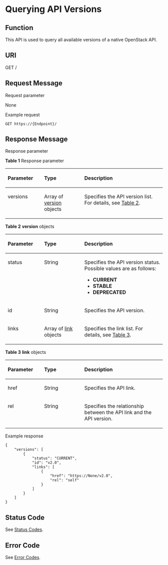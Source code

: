 # Querying API Versions<a name="vpc_version_0001"></a>

## Function<a name="section47928120"></a>

This API is used to query all available versions of a native OpenStack API.

## URI<a name="section28699899"></a>

GET /

## Request Message<a name="section42990474"></a>

Request parameter

None

Example request

```
GET https://{Endpoint}/
```

## Response Message<a name="section51369953"></a>

Response parameter

**Table  1**  Response parameter

<a name="table51277242"></a>
<table><thead align="left"><tr id="row64740644"><th class="cellrowborder" valign="top" width="23.122312231223123%" id="mcps1.2.4.1.1"><p id="p9500791"><a name="p9500791"></a><a name="p9500791"></a><strong id="b842352706193648"><a name="b842352706193648"></a><a name="b842352706193648"></a>Parameter</strong></p>
</th>
<th class="cellrowborder" valign="top" width="25.552555255525554%" id="mcps1.2.4.1.2"><p id="p31366578"><a name="p31366578"></a><a name="p31366578"></a><strong id="b842352706193653"><a name="b842352706193653"></a><a name="b842352706193653"></a>Type</strong></p>
</th>
<th class="cellrowborder" valign="top" width="51.325132513251326%" id="mcps1.2.4.1.3"><p id="p40344834"><a name="p40344834"></a><a name="p40344834"></a><strong id="b8423527061645"><a name="b8423527061645"></a><a name="b8423527061645"></a>Description</strong></p>
</th>
</tr>
</thead>
<tbody><tr id="row46706151"><td class="cellrowborder" valign="top" width="23.122312231223123%" headers="mcps1.2.4.1.1 "><p id="p25101909"><a name="p25101909"></a><a name="p25101909"></a>versions</p>
</td>
<td class="cellrowborder" valign="top" width="25.552555255525554%" headers="mcps1.2.4.1.2 "><p id="p1668082023018"><a name="p1668082023018"></a><a name="p1668082023018"></a>Array of <a href="#table7472653181512">version</a> objects</p>
</td>
<td class="cellrowborder" valign="top" width="51.325132513251326%" headers="mcps1.2.4.1.3 "><p id="p15291872"><a name="p15291872"></a><a name="p15291872"></a>Specifies the API version list. For details, see <a href="#table7472653181512">Table 2</a>.</p>
</td>
</tr>
</tbody>
</table>

**Table  2** **version**  objects

<a name="table7472653181512"></a>
<table><thead align="left"><tr id="row24721153191511"><th class="cellrowborder" valign="top" width="23.122312231223123%" id="mcps1.2.4.1.1"><p id="p7472853151518"><a name="p7472853151518"></a><a name="p7472853151518"></a><strong id="b04872545271"><a name="b04872545271"></a><a name="b04872545271"></a>Parameter</strong></p>
</th>
<th class="cellrowborder" valign="top" width="25.552555255525554%" id="mcps1.2.4.1.2"><p id="p1647210534155"><a name="p1647210534155"></a><a name="p1647210534155"></a><strong id="b842352706193653_1"><a name="b842352706193653_1"></a><a name="b842352706193653_1"></a>Type</strong></p>
</th>
<th class="cellrowborder" valign="top" width="51.325132513251326%" id="mcps1.2.4.1.3"><p id="p11472185317150"><a name="p11472185317150"></a><a name="p11472185317150"></a><strong id="b13097052814"><a name="b13097052814"></a><a name="b13097052814"></a>Description</strong></p>
</th>
</tr>
</thead>
<tbody><tr id="row18472155310158"><td class="cellrowborder" valign="top" width="23.122312231223123%" headers="mcps1.2.4.1.1 "><p id="p147217533154"><a name="p147217533154"></a><a name="p147217533154"></a>status</p>
</td>
<td class="cellrowborder" valign="top" width="25.552555255525554%" headers="mcps1.2.4.1.2 "><p id="p947255320159"><a name="p947255320159"></a><a name="p947255320159"></a>String</p>
</td>
<td class="cellrowborder" valign="top" width="51.325132513251326%" headers="mcps1.2.4.1.3 "><p id="p47752014191"><a name="p47752014191"></a><a name="p47752014191"></a>Specifies the API version status. Possible values are as follows:</p>
<a name="ul1053872581218"></a><a name="ul1053872581218"></a><ul id="ul1053872581218"><li><strong id="b84235270619587"><a name="b84235270619587"></a><a name="b84235270619587"></a>CURRENT</strong></li><li><strong id="b1776824032913"><a name="b1776824032913"></a><a name="b1776824032913"></a>STABLE</strong></li><li><strong id="b1095445010297"><a name="b1095445010297"></a><a name="b1095445010297"></a>DEPRECATED</strong></li></ul>
</td>
</tr>
<tr id="row747215312152"><td class="cellrowborder" valign="top" width="23.122312231223123%" headers="mcps1.2.4.1.1 "><p id="p10472115381512"><a name="p10472115381512"></a><a name="p10472115381512"></a>id</p>
</td>
<td class="cellrowborder" valign="top" width="25.552555255525554%" headers="mcps1.2.4.1.2 "><p id="p9472115313158"><a name="p9472115313158"></a><a name="p9472115313158"></a>String</p>
</td>
<td class="cellrowborder" valign="top" width="51.325132513251326%" headers="mcps1.2.4.1.3 "><p id="p647375331518"><a name="p647375331518"></a><a name="p647375331518"></a>Specifies the API version.</p>
</td>
</tr>
<tr id="row174734534159"><td class="cellrowborder" valign="top" width="23.122312231223123%" headers="mcps1.2.4.1.1 "><p id="p18473105321516"><a name="p18473105321516"></a><a name="p18473105321516"></a>links</p>
</td>
<td class="cellrowborder" valign="top" width="25.552555255525554%" headers="mcps1.2.4.1.2 "><p id="p984011365304"><a name="p984011365304"></a><a name="p984011365304"></a>Array of <a href="#table62331111162">link</a> objects</p>
</td>
<td class="cellrowborder" valign="top" width="51.325132513251326%" headers="mcps1.2.4.1.3 "><p id="p164731253181513"><a name="p164731253181513"></a><a name="p164731253181513"></a>Specifies the link list. For details, see <a href="#table62331111162">Table 3</a>.</p>
</td>
</tr>
</tbody>
</table>

**Table  3** **link**  objects

<a name="table62331111162"></a>
<table><thead align="left"><tr id="row1823611191619"><th class="cellrowborder" valign="top" width="23.122312231223123%" id="mcps1.2.4.1.1"><p id="p19231111161619"><a name="p19231111161619"></a><a name="p19231111161619"></a><strong id="b1991194683010"><a name="b1991194683010"></a><a name="b1991194683010"></a>Parameter</strong></p>
</th>
<th class="cellrowborder" valign="top" width="25.552555255525554%" id="mcps1.2.4.1.2"><p id="p112301121618"><a name="p112301121618"></a><a name="p112301121618"></a><strong id="b842352706193653_2"><a name="b842352706193653_2"></a><a name="b842352706193653_2"></a>Type</strong></p>
</th>
<th class="cellrowborder" valign="top" width="51.325132513251326%" id="mcps1.2.4.1.3"><p id="p1323611171617"><a name="p1323611171617"></a><a name="p1323611171617"></a><strong id="b97191050153010"><a name="b97191050153010"></a><a name="b97191050153010"></a>Description</strong></p>
</th>
</tr>
</thead>
<tbody><tr id="row15260111169"><td class="cellrowborder" valign="top" width="23.122312231223123%" headers="mcps1.2.4.1.1 "><p id="p192851171616"><a name="p192851171616"></a><a name="p192851171616"></a>href</p>
</td>
<td class="cellrowborder" valign="top" width="25.552555255525554%" headers="mcps1.2.4.1.2 "><p id="p122815111167"><a name="p122815111167"></a><a name="p122815111167"></a>String</p>
</td>
<td class="cellrowborder" valign="top" width="51.325132513251326%" headers="mcps1.2.4.1.3 "><p id="p12813117167"><a name="p12813117167"></a><a name="p12813117167"></a>Specifies the API link.</p>
</td>
</tr>
<tr id="row132891118162"><td class="cellrowborder" valign="top" width="23.122312231223123%" headers="mcps1.2.4.1.1 "><p id="p1728171118161"><a name="p1728171118161"></a><a name="p1728171118161"></a>rel</p>
</td>
<td class="cellrowborder" valign="top" width="25.552555255525554%" headers="mcps1.2.4.1.2 "><p id="p42820114167"><a name="p42820114167"></a><a name="p42820114167"></a>String</p>
</td>
<td class="cellrowborder" valign="top" width="51.325132513251326%" headers="mcps1.2.4.1.3 "><p id="p5289119162"><a name="p5289119162"></a><a name="p5289119162"></a>Specifies the relationship between the API link and the API version.</p>
</td>
</tr>
</tbody>
</table>

Example response

```
{
    "versions": [
        {
            "status": "CURRENT", 
            "id": "v2.0", 
            "links": [
                {
                    "href": "https://None/v2.0", 
                    "rel": "self"
                }
            ]
        }
    ]
}
```

## Status Code<a name="section10470352390"></a>

See  [Status Codes](status-codes.md).

## Error Code<a name="section85821649202813"></a>

See  [Error Codes](error-codes.md).

